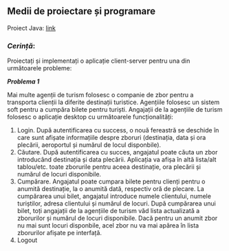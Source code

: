 ## Medii de proiectare și programare 

Proiect Java: [link](https://github.com/andrea-muresan/TravelAgency)

### *Cerință*:

Proiectați și implementați o aplicație client-server pentru una din următoarele probleme: 

***Problema 1***

Mai multe agenții de turism folosesc o companie de zbor pentru a transporta clienții la diferite destinații 
turistice. Agențiile folosesc un sistem soft pentru a cumpăra bilete pentru turiști. Angajații de la agențiile de 
turism folosesc o aplicație desktop cu următoarele funcționalități:
1. Login. După autentificarea cu success, o nouă fereastră se deschide în care sunt afișate informațiile 
despre zboruri (destinația, data și ora plecării, aeroportul și numărul de locul disponbile).
2. Căutare. După autentificarea cu succes, angajatul poate căuta un zbor introducând destinația și data 
plecării. Aplicația va afișa în altă lista/alt tablou/etc. toate zborurile pentru aceea destinație, ora plecării 
și numărul de locuri disponibile. 
3. Cumpărare. Angajatul poate cumpara bilete pentru clienți pentru o anumită destinație, la o anumită dată, 
respectiv oră de plecare. La cumpărarea unui bilet, angajatul introduce numele clientului, numele 
turiștilor, adresa clientului și numărul de locuri. După cumpărarea unui bilet, toți angajații de la agențiile 
de turism văd lista actualizată a zborurilor și numărul de locuri disponibile. Dacă pentru un anumit zbor 
nu mai sunt locuri disponbile, acel zbor nu va mai apărea în lista zborurilor afișate pe interfață. 
4. Logout
